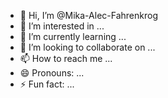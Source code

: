 - 👋 Hi, I’m @Mika-Alec-Fahrenkrog
- 👀 I’m interested in ...
- 🌱 I’m currently learning ...
- 💞️ I’m looking to collaborate on ...
- 📫 How to reach me ...
- 😄 Pronouns: ...
- ⚡ Fun fact: ...

<!---
Mika-Alec-Fahrenkrog/Mika-Alec-Fahrenkrog is a ✨ special ✨ repository because its `README.md` (this file) appears on your GitHub profile.
You can click the Preview link to take a look at your changes.
--->
